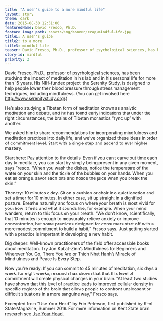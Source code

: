 ```yaml
---
title: "A user's guide to a more mindful life"
layout: story
theme: dark
date: 2015-08-30 12:51:00
featuredName: David Fresco, Ph.D.
feature-image-path: assets/img/banner/crop/mindfulLife.jpg
title1: A user's guide
title2: to a more
title3: mindful life
teaser: David Fresco, Ph.D., professor of psychological sciences, has been studying the impact of meditation in his lab and in his personal life for more than 15 years.
story-id: mindful
priority: 2
---
```


David Fresco, Ph.D., professor of psychological sciences, has been studying the impact of meditation in his lab and in his personal life for more than 15 years. His NIH-funded project, the Serenity Study, is designed to help people lower their blood pressure through stress management techniques, including mindfulness. (You can get involved here: http://www.serenitystudy.org/.)

He’s also studying a Tibetan form of meditation known as analytic meditation and debate, and he has found early indications that under the right circumstances, the brains of Tibetan monastics “sync up” with another.

We asked him to share recommendations for incorporating mindfulness and meditation practices into daily life, and we’ve organized these ideas in order of commitment level. Start with a single step and ascend to ever higher mastery.

Start here: Pay attention to the details. Even if you can’t carve out time each day to meditate, you can start by simply being present in any given moment, says Fresco. “When you wash the dishes, notice the temperature of the water on your skin and the tickle of the bubbles on your hands. When you eat an orange, savor each bite and notice the juice when you break the skin.”

Then try: 10 minutes a day. Sit on a cushion or chair in a quiet location and set a timer for 10 minutes. In either case, sit up straight in a dignified posture. Breathe naturally and focus on where your breath is most vivid for you: how it feels and what it sounds like, for example. When your mind wanders, return to this focus on your breath. “We don’t know, scientifically, that 10 minutes is enough to measurably relieve anxiety or improve concentration, but some practices designed for consumers start off with a more modest commitment to build a habit,” Fresco says. Just getting started with a practice is important in developing a new habit.

Dig deeper: Well-known practitioners of the field offer accessible books about meditation. Try Jon Kabat-Zinn’s Mindfulness for Beginners and Wherever You Go, There You Are or Thich Nhat Hanh’s Miracle of Mindfulness and Peace Is Every Step.

Now you’re ready: If you can commit to 45 minutes of meditation, six days a week, for eight weeks, research has shown that that this level of commitment will create physical changes in your brain. “At least two studies have shown that this level of practice leads to improved cellular density in specific regions of the brain that allows people to confront unpleasant or difficult situations in a more sanguine way,” Fresco says.

Excerpted from "Use Your Head" by Erin Peterson, first published by Kent State Magazine, Summer 2016. For more information on Kent State brain research see <a href="http://www.kent.edu/magazine/news/use-your-head">Use Your Head</a>.

